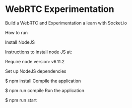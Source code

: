 # WebRTC Experimentation

Build a WebRTC and Experimentation a learn with Socket.io

How to run

Install NodeJS

Instructions to install node JS at:

Require node version: v6.11.2

Set up NodeJS dependencies

$ npm install
Compile the application

$ npm run compile
Run the application

$ npm run start